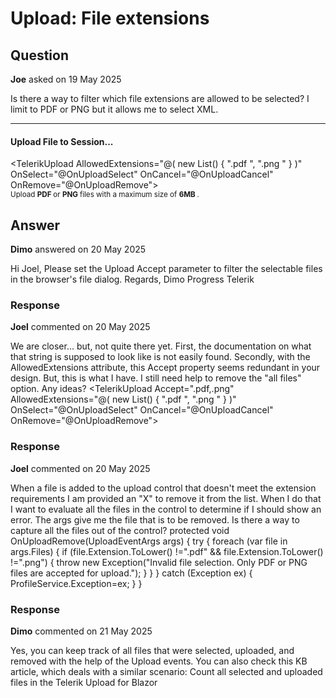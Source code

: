 # Upload: File extensions

## Question

**Joe** asked on 19 May 2025

Is there a way to filter which file extensions are allowed to be selected? I limit to PDF or PNG but it allows me to select XML. <div> <hr /> <h4 class="gsi-padding-tb0-lr12"> Upload File to Session... </h4> <TelerikUpload AllowedExtensions="@( new List<string>() { ".pdf ", ".png " } )" OnSelect="@OnUploadSelect" OnCancel="@OnUploadCancel" OnRemove="@OnUploadRemove"> </TelerikUpload> <div class="demo-hint gsi-padding-tb0-lr12"> <small> Upload <strong> PDF </strong> or <strong> PNG </strong> files with a maximum size of <strong> 6MB </strong>. </small> </div> </div>

## Answer

**Dimo** answered on 20 May 2025

Hi Joel, Please set the Upload Accept parameter to filter the selectable files in the browser's file dialog. Regards, Dimo Progress Telerik

### Response

**Joel** commented on 20 May 2025

We are closer... but, not quite there yet. First, the documentation on what that string is supposed to look like is not easily found. Secondly, with the AllowedExtensions attribute, this Accept property seems redundant in your design. But, this is what I have. I still need help to remove the "all files" option. Any ideas? <TelerikUpload Accept=".pdf,.png" AllowedExtensions="@( new List<string>() { ".pdf ", ".png " } )" OnSelect="@OnUploadSelect" OnCancel="@OnUploadCancel" OnRemove="@OnUploadRemove"> </TelerikUpload>

### Response

**Joel** commented on 20 May 2025

When a file is added to the upload control that doesn't meet the extension requirements I am provided an "X" to remove it from the list. When I do that I want to evaluate all the files in the control to determine if I should show an error. The args give me the file that is to be removed. Is there a way to capture all the files out of the control? protected void OnUploadRemove(UploadEventArgs args)
{
try
{
foreach (var file in args.Files)
{
if (file.Extension.ToLower() !=".pdf" &&
file.Extension.ToLower() !=".png")
{
throw new Exception("Invalid file selection. Only PDF or PNG files are accepted for upload.");
}
}
}
catch (Exception ex)
{
ProfileService.Exception=ex;
}
}

### Response

**Dimo** commented on 21 May 2025

Yes, you can keep track of all files that were selected, uploaded, and removed with the help of the Upload events. You can also check this KB article, which deals with a similar scenario: Count all selected and uploaded files in the Telerik Upload for Blazor
